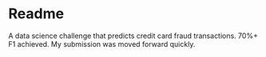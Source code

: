 # Readme
A data science challenge that predicts credit card fraud transactions. 70%+ F1 achieved. My submission was moved forward quickly.
